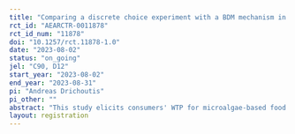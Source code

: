 ```yaml
---
title: "Comparing a discrete choice experiment with a BDM mechanism in preference elicitation"
rct_id: "AEARCTR-0011878"
rct_id_num: "11878"
doi: "10.1257/rct.11878-1.0"
date: "2023-08-02"
status: "on_going"
jel: "C90, D12"
start_year: "2023-08-02"
end_year: "2023-08-31"
pi: "Andreas Drichoutis"
pi_other: ""
abstract: "This study elicits consumers' WTP for microalgae-based food products. The elicitation format varies between subjects whether WTP is elicited via the BDM mechanism or Discrete choice (Yes/No) questions. No incentives are provided and subjects are aware that elicitation is hypothetical. We also vary between-subjects the type of food product (milk vs. beer)."
layout: registration
---
```


